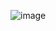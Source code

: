 ![image](https://github.com/harshalpatil0003/To-Do-List/assets/117168808/893eee43-b384-4fdb-93b8-d4e8290e7365)
